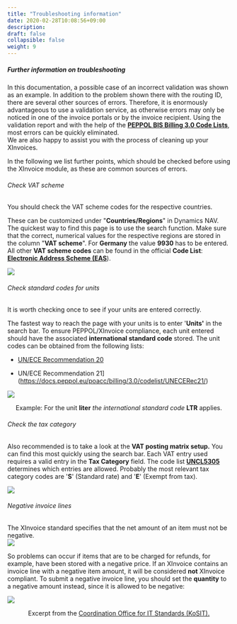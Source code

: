 ```yaml
---
title: "Troubleshooting information"
date: 2020-02-28T10:08:56+09:00
description: 
draft: false
collapsible: false
weight: 9
---
```


##### Further information on troubleshooting

In this documentation, a possible case of an incorrect validation was shown as an example. In addition to the problem shown there with the routing ID, there are several other sources of errors. Therefore, it is enormously advantageous to use a validation service, as otherwise errors may only be noticed in one of the invoice portals or by the invoice recipient. Using the validation report and with the help of the [**PEPPOL BIS Billing 3.0 Code Lists**](https://docs.peppol.eu/poacc/billing/3.0/codelist/), most errors can be quickly eliminated.  
We are also happy to assist you with the process of cleaning up your XInvoices.

In the following we list further points, which should be checked before using the XInvoice module, as these are common sources of errors.

###### Check VAT scheme  

You should check the VAT scheme codes for the respective countries.

These can be customized under "**Countries/Regions**" in Dynamics NAV. The quickest way to find this page is to use the search function. Make sure that the correct, numerical values for the respective regions are stored in the column "**VAT scheme**". For **Germany** the value **9930** has to be entered. All other **VAT scheme codes** can be found in the official **Code List**: [**Electronic Address Scheme (EAS**](https://docs.peppol.eu/poacc/billing/3.0/codelist/eas/)).

![](/images/connectornav/data_exchange/xr_valid7.png)

###### Check standard codes for units

It is worth checking once to see if your units are entered correctly.

The fastest way to reach the page with your units is to enter '**Units'** in the search bar. To ensure PEPPOL/XInvoice compliance, each unit entered should have the associated **international standard code** stored. The unit codes can be obtained from the following lists:

- [UN/ECE Recommendation 20](https://docs.peppol.eu/poacc/billing/3.0/codelist/UNECERec20/)

- UN/ECE Recommendation 21](https://docs.peppol.eu/poacc/billing/3.0/codelist/UNECERec21/)

![](/images/connectornav/data_exchange/xr_valid8.png)<center>Example: For the unit **liter** *the international standard code* **LTR** applies.</center>


###### Check the tax category

Also recommended is to take a look at the **VAT posting matrix setup.** You can find this most quickly using the search bar. Each VAT entry used requires a valid entry in the **Tax Category** field. The code list [**UNCL5305**](https://docs.peppol.eu/poacc/billing/3.0/codelist/UNCL5305/) determines which entries are allowed. Probably the most relevant tax category codes are '**S**' (Standard rate) and '**E**' (Exempt from tax).

![](/images/connectornav/data_exchange/xr_valid9.png)

###### Negative invoice lines

The XInvoice standard specifies that the net amount of an item must not be negative.  
![](/images/connectornav/data_exchange/xr_valid10.png)

So problems can occur if items that are to be charged for refunds, for example, have been stored with a negative price. If an XInvoice contains an invoice line with a negative item amount, it will be considered **not** XInvoice compliant. To submit a negative invoice line, you should set the **quantity** to a negative amount instead, since it is allowed to be negative:

![](/images/connectornav/data_exchange/xr_valid11.png)<center>Excerpt from the [Coordination Office for IT Standards (KoSIT).](https://www.xoev.de/wir_ueber_uns-8159)</center>


